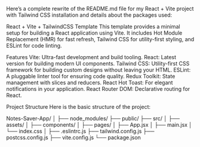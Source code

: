 Here’s a complete rewrite of the README.md file for my React + Vite project with Tailwind CSS installation and details about the packages used:

React + Vite + TailwindCSS Template
This template provides a minimal setup for building a React application using Vite. It includes Hot Module Replacement (HMR) for fast refresh, Tailwind CSS for utility-first styling, and ESLint for code linting.

Features
Vite: Ultra-fast development and build tooling.
React: Latest version for building modern UI components.
Tailwind CSS: Utility-first CSS framework for building custom designs without leaving your HTML.
ESLint: A pluggable linter tool for ensuring code quality.
Redux Toolkit: State management with slices and reducers.
React Hot Toast: For elegant notifications in your application.
React Router DOM: Declarative routing for React.


Project Structure
Here is the basic structure of the project:

Notes-Saver-App/
│
├── node_modules/
├── public/
├── src/
│   ├── assets/
│   ├── components/
│   ├── pages/
│   ├── App.jsx
│   ├── main.jsx
│   └── index.css
│
├── .eslintrc.js
├── tailwind.config.js
├── postcss.config.js
├── vite.config.js
└── package.json
